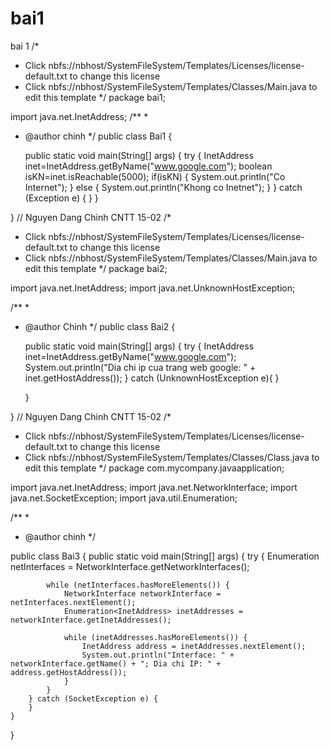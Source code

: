 # bai1
bai 1
/*
 * Click nbfs://nbhost/SystemFileSystem/Templates/Licenses/license-default.txt to change this license
 * Click nbfs://nbhost/SystemFileSystem/Templates/Classes/Main.java to edit this template
 */
package bai1;

import java.net.InetAddress;
/**
 *
 * @author chinh
 */
public class Bai1 {

   public static void main(String[] args) {
        try {
           InetAddress inet=InetAddress.getByName("www.google.com");
           boolean isKN=inet.isReachable(5000);
           if(isKN)
           {
               System.out.println("Co Internet");
           }
           else
           {
               System.out.println("Khong co Inetnet");
           }
       } catch (Exception e) 
        { 
        }
    }
    
}
// Nguyen Dang Chinh CNTT 15-02
/*
 * Click nbfs://nbhost/SystemFileSystem/Templates/Licenses/license-default.txt to change this license
 * Click nbfs://nbhost/SystemFileSystem/Templates/Classes/Main.java to edit this template
 */
package bai2;

import java.net.InetAddress;
import java.net.UnknownHostException;

/**
 *
 * @author Chinh
 */
public class Bai2 {

   public static void main(String[] args) {
        try {
            InetAddress inet=InetAddress.getByName("www.google.com");
            System.out.println("Dia chi ip cua trang web google: " +
                    inet.getHostAddress());
        } catch (UnknownHostException e){
        }
        
    }
    
}
// Nguyen Dang Chinh CNTT 15-02
/*
 * Click nbfs://nbhost/SystemFileSystem/Templates/Licenses/license-default.txt to change this license
 * Click nbfs://nbhost/SystemFileSystem/Templates/Classes/Class.java to edit this template
 */
package com.mycompany.javaapplication;

import java.net.InetAddress;
import java.net.NetworkInterface;
import java.net.SocketException;
import java.util.Enumeration;

/**
 *
 * @author chinh
 */

public class Bai3 {
    public static void main(String[] args) {
        try {
            Enumeration<NetworkInterface> netInterfaces = NetworkInterface.getNetworkInterfaces();

            while (netInterfaces.hasMoreElements()) {
                NetworkInterface networkInterface = netInterfaces.nextElement();
                Enumeration<InetAddress> inetAddresses = networkInterface.getInetAddresses();

                while (inetAddresses.hasMoreElements()) {
                    InetAddress address = inetAddresses.nextElement();
                    System.out.println("Interface: " + networkInterface.getName() + "; Dia chi IP: " + address.getHostAddress());
                }
            }
        } catch (SocketException e) {
        }
    }
}
